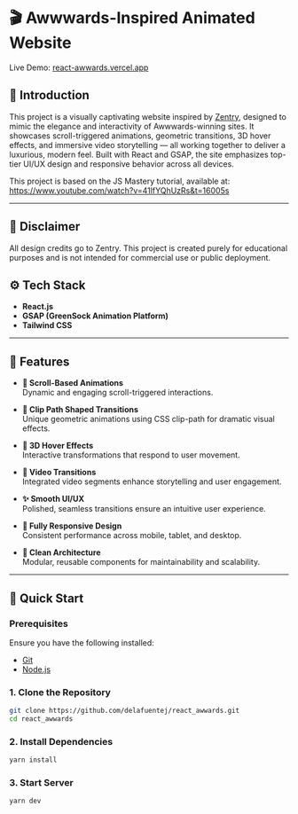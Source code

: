# 🎬 Awwwards-Inspired Animated Website

Live Demo: [react-awwards.vercel.app](https://react-awwards.vercel.app)

## 🤖 Introduction

This project is a visually captivating website inspired by [Zentry](https://zentry.com/), designed to mimic the elegance and interactivity of Awwwards-winning sites. It showcases scroll-triggered animations, geometric transitions, 3D hover effects, and immersive video storytelling — all working together to deliver a luxurious, modern feel. Built with React and GSAP, the site emphasizes top-tier UI/UX design and responsive behavior across all devices.

This project is based on the JS Mastery tutorial, available at: https://www.youtube.com/watch?v=41lfYQhUzRs&t=16005s

---

## 🤖 Disclaimer

All design credits go to Zentry. This project is created purely for educational purposes and is not intended for commercial use or public deployment.

## ⚙️ Tech Stack

- **React.js**
- **GSAP (GreenSock Animation Platform)**
- **Tailwind CSS**

---

## 🔋 Features

- **🔄 Scroll-Based Animations**  
  Dynamic and engaging scroll-triggered interactions.

- **🔷 Clip Path Shaped Transitions**  
  Unique geometric animations using CSS clip-path for dramatic visual effects.

- **🧲 3D Hover Effects**  
  Interactive transformations that respond to user movement.

- **🎥 Video Transitions**  
  Integrated video segments enhance storytelling and user engagement.

- **✨ Smooth UI/UX**  
  Polished, seamless transitions ensure an intuitive user experience.

- **📱 Fully Responsive Design**  
  Consistent performance across mobile, tablet, and desktop.

- **🧩 Clean Architecture**  
  Modular, reusable components for maintainability and scalability.

---

## 🤸 Quick Start

### Prerequisites

Ensure you have the following installed:

- [Git](https://git-scm.com/)
- [Node.js](https://nodejs.org/)

### 1. Clone the Repository

```bash
git clone https://github.com/delafuentej/react_awwards.git
cd react_awwards
```

### 2. Install Dependencies

```bash
yarn install
```

### 3. Start Server

```bash
yarn dev
```
